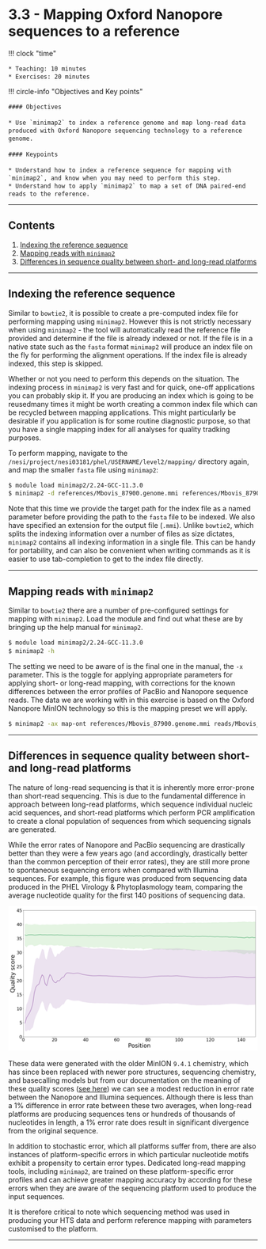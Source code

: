 # 3.3 - Mapping Oxford Nanopore sequences to a reference

!!! clock "time"

    * Teaching: 10 minutes
    * Exercises: 20 minutes

!!! circle-info "Objectives and Key points"

    #### Objectives
    
    * Use `minimap2` to index a reference genome and map long-read data produced with Oxford Nanopore sequencing technology to a reference genome.
    
    #### Keypoints
    
    * Understand how to index a reference sequence for mapping with `minimap2`, and know when you may need to perform this step.
    * Understand how to apply `minimap2` to map a set of DNA paired-end reads to the reference.

---

## Contents

1. [Indexing the reference sequence](#indexing-the-reference-sequence)
1. [Mapping reads with `minimap2`](#mapping-reads-with-minimap2)
1. [Differences in sequence quality between short- and long-read platforms](#differences-in-sequence-quality-between-short--and-long-read-platforms)

---

## Indexing the reference sequence

Similar to `bowtie2`, it is possible to create a pre-computed index file for performing mapping using `minimap2`. However this is not strictly necessary when using `minimap2` - the tool will automatically read the reference file provided and determine if the file is already indexed or not. If the file is in a native state such as the `fasta` format `minimap2` will produce an index file on the fly for performing the alignment operations. If the index file is already indexed, this step is skipped.

Whether or not you need to perform this depends on the situation. The indexing process in `minimap2` is very fast and for quick, one-off applications you can probably skip it. If you are producing an index which is going to be reusedmany times it might be worth creating a common index file which can be recycled between mapping applications. This might particularly be desirable if you application is for some routine diagnostic purpose, so that you have a single mapping index for all analyses for quality tradking purposes.

To perform mapping, navigate to the `/nesi/project/nesi03181/phel/USERNAME/level2/mapping/` directory again, and map the smaller `fasta` file using `minimap2`:
 
```bash
$ module load minimap2/2.24-GCC-11.3.0
$ minimap2 -d references/Mbovis_87900.genome.mmi references/Mbovis_87900.genome.fna
```

Note that this time we provide the target path for the index file as a named parameter before providing the path to the `fasta` file to be indexed. We also have specified an extension for the output file (`.mmi`). Unlike `bowtie2`, which splits the indexing information over a number of files as size dictates, `minimap2` contains all indexing information in a single file. This can be handy for portability, and can also be convenient when writing commands as it is easier to use tab-completion to get to the index file directly.

---

## Mapping reads with `minimap2`

Similar to `bowtie2` there are a number of pre-configured settings for mapping with `minimap2`. Load the module and find out what these are by bringing up the help manual for `minimap2`.

```bash
$ module load minimap2/2.24-GCC-11.3.0
$ minimap2 -h
```

The setting we need to be aware of is the final one in the manual, the `-x` parameter. This is the toggle for applying appropriate parameters for applying short- or long-read mapping, with corrections for the known differences between the error profiles of PacBio and Nanopore sequence reads. The data we are working with in this exercise is based on the Oxford Nanopore MinION technology so this is the mapping preset we will apply.

```bash
$ minimap2 -ax map-ont references/Mbovis_87900.genome.mmi reads/Mbovis_87900.nanopore.fq.gz > Mbovis_87900.genome.nanopore.sam
```

---

## Differences in sequence quality between short- and long-read platforms

The nature of long-read sequencing is that it is inherently more error-prone than short-read sequencing. This is due to the fundamental difference in approach between long-read platforms, which sequence individual nucleic acid sequences, and short-read platforms which perform PCR amplification to create a clonal population of sequences from which sequencing signals are generated.

While the error rates of Nanopore and PacBio sequencing are drastically better than they were a few years ago (and accordingly, drastically better than the common perception of their error rates), they are still more prone to spontaneous sequencing errors when compared with Illumina sequences. For example, this figure was produced from sequencing data produced in the PHEL Virology & Phytoplasmology team, comparing the average nucleotide quality for the first 140 positions of sequencing data.

![Quality compare](../img/level2_33_ont_vs_illumina_quality.png)

These data were generated with the older MinION `9.4.1` chemistry, which has since been replaced with newer pore structures, sequencing chemistry, and basecalling models but from our documentation on the meaning of these quality scores ([see here](../supplementary/fastq_format.md)) we can see a modest reduction in error rate between the Nanopore and Illumina sequences. Although there is less than a 1% difference in error rate between these two averages, when long-read platforms are producing sequences tens or hundreds of thousands of nucleotides in length, a 1% error rate does result in significant divergence from the original sequence.

In addition to stochastic error, which all platforms suffer from, there are also instances of platform-specific errors in which particular nucleotide motifs exhibit a propensity to certain error types. Dedicated long-read mapping tools, including `minimap2`, are trained on these platform-specific error profiles and can achieve greater mapping accuracy by according for these errors when they are aware of the sequencing platform used to produce the input sequences.

It is therefore critical to note which sequencing method was used in producing your HTS data and perform reference mapping with parameters customised to the platform.

---
